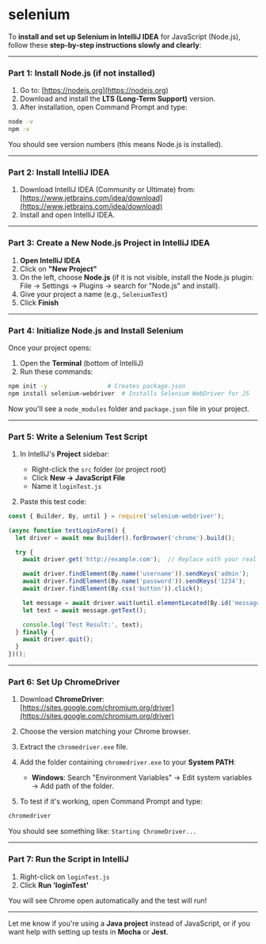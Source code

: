 # selenium
To **install and set up Selenium in IntelliJ IDEA** for JavaScript (Node.js), follow these **step-by-step instructions slowly and clearly**:

---

### **Part 1: Install Node.js (if not installed)**

1. Go to: [https://nodejs.org](https://nodejs.org)
2. Download and install the **LTS (Long-Term Support)** version.
3. After installation, open Command Prompt and type:

```bash
node -v
npm -v
```

You should see version numbers (this means Node.js is installed).

---

### **Part 2: Install IntelliJ IDEA**

1. Download IntelliJ IDEA (Community or Ultimate) from:
   [https://www.jetbrains.com/idea/download](https://www.jetbrains.com/idea/download)
2. Install and open IntelliJ IDEA.

---

### **Part 3: Create a New Node.js Project in IntelliJ IDEA**

1. **Open IntelliJ IDEA**
2. Click on **"New Project"**
3. On the left, choose **Node.js** (if it is not visible, install the Node.js plugin: File → Settings → Plugins → search for "Node.js" and install).
4. Give your project a name (e.g., `SeleniumTest`)
5. Click **Finish**

---

### **Part 4: Initialize Node.js and Install Selenium**

Once your project opens:

1. Open the **Terminal** (bottom of IntelliJ)
2. Run these commands:

```bash
npm init -y                 # Creates package.json
npm install selenium-webdriver  # Installs Selenium WebDriver for JS
```

Now you'll see a `node_modules` folder and `package.json` file in your project.

---

### **Part 5: Write a Selenium Test Script**

1. In IntelliJ's **Project** sidebar:

   * Right-click the `src` folder (or project root)
   * Click **New → JavaScript File**
   * Name it `loginTest.js`

2. Paste this test code:

```javascript
const { Builder, By, until } = require('selenium-webdriver');

(async function testLoginForm() {
  let driver = await new Builder().forBrowser('chrome').build();

  try {
    await driver.get('http://example.com');  // Replace with your real URL

    await driver.findElement(By.name('username')).sendKeys('admin');
    await driver.findElement(By.name('password')).sendKeys('1234');
    await driver.findElement(By.css('button')).click();

    let message = await driver.wait(until.elementLocated(By.id('message')), 3000);
    let text = await message.getText();

    console.log('Test Result:', text);
  } finally {
    await driver.quit();
  }
})();
```

---

### **Part 6: Set Up ChromeDriver**

1. Download **ChromeDriver**:
   [https://sites.google.com/chromium.org/driver](https://sites.google.com/chromium.org/driver)
2. Choose the version matching your Chrome browser.
3. Extract the `chromedriver.exe` file.
4. Add the folder containing `chromedriver.exe` to your **System PATH**:

   * **Windows**: Search "Environment Variables" → Edit system variables → Add path of the folder.
5. To test if it's working, open Command Prompt and type:

```bash
chromedriver
```

You should see something like:
`Starting ChromeDriver...`

---

### **Part 7: Run the Script in IntelliJ**

1. Right-click on `loginTest.js`
2. Click **Run 'loginTest'**

You will see Chrome open automatically and the test will run!

---

Let me know if you're using a **Java project** instead of JavaScript, or if you want help with setting up tests in **Mocha** or **Jest**.
